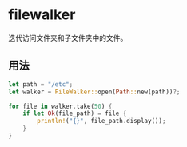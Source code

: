 # filewalker

迭代访问文件夹和子文件夹中的文件。

## 用法

```rust
let path = "/etc";
let walker = FileWalker::open(Path::new(path))?;

for file in walker.take(50) {
    if let Ok(file_path) = file {
        println!("{}", file_path.display());
    }
}
```
